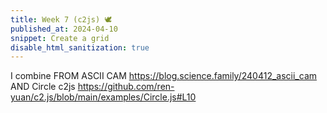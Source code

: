```yaml
---
title: Week 7 (c2js) 🕊
published_at: 2024-04-10
snippet: Create a grid
disable_html_sanitization: true
---
```

I combine FROM ASCII CAM https://blog.science.family/240412_ascii_cam AND Circle c2js https://github.com/ren-yuan/c2.js/blob/main/examples/Circle.js#L10


<script src="c2.min.js"></script>
<script src="c2.js"></script>
<canvas id="c2"></canvas>
<div id="ascii_div"></div>
<script>
	const renderer = new c2.Renderer (document.getElementById ('c2'));
	resize ()
    renderer.background ('turquoise')
	let random = new c2.Random ()
    class Agent extends c2.Circle {
        constructor () {
			let x = random.next (renderer.width)
			let y = random.next (renderer.height)
			let r = random.next(renderer.width/4)
			super (x,y,r)
            this.vx = random.next (-2, 2)
			this.vy = random.next (-2, 2)
			this.color = c2.Color.hsl(random.next(0, 30), random.next(30, 60), random.next(20, 100))
      	}
        update() {
	 		this.x += this.vx
	     	this.y += this.vy
            if (this.p.x < this.r) {
			    this.p.x = this.r;
			    this.vx *= -1;
			} else if (this.p.x > renderer.width-this.r) {
			    this.p.x = renderer.width-this.r;
			    this.vx *= -1;
			}
			if (this.p.y < this.r) {
			    this.p.y = this.r;
			    this.vy *= -1;
			} else if (this.p.y > renderer.height-this.r) {
			    this.p.y = renderer.height-this.r;
			    this.vy *= -1;
			}
		}
        display(){
		    renderer.stroke(false);
		    renderer.fill(this.color);
		    renderer.circle(this);
		}
	}
    let agents = new Array (10)
	for (let i = 0; i < agents.length; i++) agents[i] = new Agent ()
    const chars = "¶Ñ@%&∆∑∫#Wß¥$£√?!†§ºªµ¢çø∂æåπ*™≤≥≈∞~,.…_¬“‘˚`˙"
	const div = document.getElementById (`ascii_div`)
	div.style.fontFamily = `monospace`
	div.style.textAlign = `center`
    renderer.draw (() => {
		renderer.clear ()
        for (let i = 0; i < agents.length; i++) {
            agents[i].update ()
            agents[i].display()
        }
        for (let i = 0; i < agents.length-1; i++) {
            for (let j = i+1; j < agents.length; j++) {
                let points = agents[i].intersection(agents[j]);
                if(points!=null){
                    let c = c2.Color.lerp(agents[i].color, agents[j].color, .5);
                    renderer.stroke(c);
                    renderer.lineWidth(2);
                    renderer.line(points[0].x, points[0].y, points[1].x, points[1].y);
                    renderer.stroke('#333333');
                    renderer.lineWidth(5);
                    renderer.point(points[0]);
                    renderer.point(points[1]);
                }
            }
        }
        const w = renderer.canvas.width
        const h = renderer.canvas.height
        const pixels = renderer.context.getImageData (0, 0, w, h).data
        let ascii_img = ``
        for (let y = 0; y < renderer.canvas.height; y += 22) {
            for (let x = 0; x < renderer.canvas.width; x += 10) {
                const i = (y * renderer.canvas.width + x) * 4
                const r = pixels[i]
                const g = pixels[i + 1]
                const b = pixels[i + 2]
                const br = (r * g * b / 16581376) ** 0.1
                const char_i = Math.floor (br * chars.length)
                ascii_img += chars[char_i]
            }
            ascii_img += `\n`
        }
        div.innerText = ascii_img
	})
    function resize () {
        let parent = renderer.canvas.parentElement
        renderer.size(parent.clientWidth, parent.clientWidth / 16 * 9)
    }
</script>